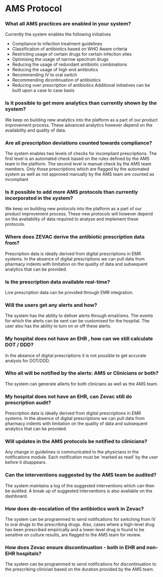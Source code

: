 # AMS Protocol
### What all AMS practices are enabled in your system?
Currently the system enables the following initiatives
- Compliance to infection treatment guidelines
- Classification of antibiotics based on WHO Aware criteria
- Restricting usage of certain drugs for certain infection sites
- Optimising the usage of narrow spectrum drugs
- Reducing the usage of redundant antibiotic combinations
- Reducing the usage of high end antibiotics
- Recommending IV to oral switch
- Recommending dicontinuation of antibiotics
- Reducing over prescription of antibiotics
Additional initiatives can be built upon a case to case basis

### Is it possible to get more analytics than currently shown by the system?
We keep on building new analytics into the platform as a part of our product improvement process. These advanced analytics however depend on the availability and quality of data.

### Are all prescription deviations counted towards compliance?
The system enables two levels of checks for incompliant prescriptions. The first level is an automated check based on the rules defined by the AMS team in the platform. The second level is manual check by the AMS team members. Only those prescriptions which are flagged by the automated system as well as not approved manually by the AMS team are counted as incompliant

### Is it possible to add more AMS protocols than currently incorporated in the system?
We keep on building new protocols into the platform as a part of our product improvement process. These new protocols will however depend on the availability of data required to analyse and implement these protocols.

### Where does ZEVAC derive the antibiotic prescription data from?
Prescription data is ideally derived from digital prescriptions in EMR systems. In the absence of digital prescriptions we can pull data from pharmacy indents with limitation on the quality of data and subsequent analytics that can be provided.

### Is the prescription data available real-time?
Live prescription data can be provided through EMR integration.

### Will the users get any alerts and how?
The system has the ability to deliver alerts through email/sms. The events for which the alerts can be sent can be customised for the hospital. The user also has the ability to turn on or off these alerts.

### My hospital does not have an EHR , how can we still calculate DOT / DDD?
In the absence of digital prescriptions it is not possible to get accurate analysis for DOT/DDD.

### Who all will be notified by the alerts: AMS or Clinicians or both?
The system can generate allerts for both clinicians as well as the AMS team.

### My hospital does not have an EHR, can Zevac still do prescription audit?
Prescription data is ideally derived from digital prescriptions in EMR systems. In the absence of digital prescriptions we can pull data from pharmacy indents with limitation on the quality of data and subsequent analytics that can be provided.

### Will updates in the AMS protocols be notified to clinicians?
Any change in guidelines is communicated to the physicians in the notifications module. Each notification must be 'marked as read' by the user before it disappears.

### Can the interventions suggested by the AMS team be audited?
The system maintains a log of the suggested interventions which can then be audited. A break up of suggested interventions is also available on the dashboard.

### How does de-escalation of the antibiotics work in Zevac?
The system can be programmed to send notifications for switching from IV to oral drugs to the prescribing drugs.
Also, cases where a high-level drug has been prescribed empirically and a lower-level drug is found to be sensitive on culture results, are flagged to the AMS team for review.

### How does Zevac ensure discontinuation - both in EHR and non-EHR hospitals?
The system can be programmed to send notifications for discontinuation to the prescribing clinician based on the duration provided by the AMS team.